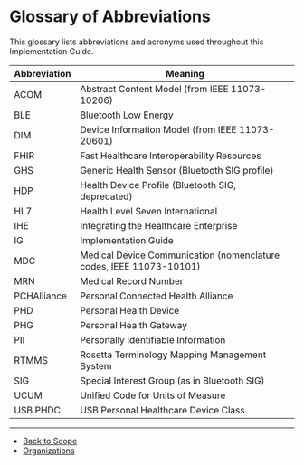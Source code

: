 # Glossary of Abbreviations

This glossary lists abbreviations and acronyms used throughout this Implementation Guide.

| Abbreviation | Meaning                                                                                      |
|--------------|---------------------------------------------------------------------------------------------|
| ACOM         | Abstract Content Model (from IEEE 11073-10206)                                              |
| BLE          | Bluetooth Low Energy                                                                        |
| DIM          | Device Information Model (from IEEE 11073-20601)                                            |
| FHIR         | Fast Healthcare Interoperability Resources                                                  |
| GHS          | Generic Health Sensor (Bluetooth SIG profile)                                               |
| HDP          | Health Device Profile (Bluetooth SIG, deprecated)                                           |
| HL7          | Health Level Seven International                                                            |
| IHE          | Integrating the Healthcare Enterprise                                                       |
| IG           | Implementation Guide                                                                        |
| MDC          | Medical Device Communication (nomenclature codes, IEEE 11073-10101)                         |
| MRN          | Medical Record Number                                                                       |
| PCHAlliance  | Personal Connected Health Alliance                                                          |
| PHD          | Personal Health Device                                                                      |
| PHG          | Personal Health Gateway                                                                     |
| PII          | Personally Identifiable Information                                                         |
| RTMMS        | Rosetta Terminology Mapping Management System                                               |
| SIG          | Special Interest Group (as in Bluetooth SIG)                                                |
| UCUM         | Unified Code for Units of Measure                                                           |
| USB PHDC     | USB Personal Healthcare Device Class                                                        |

---

- [Back to Scope](Scope.html)
- [Organizations](Organizations.html)